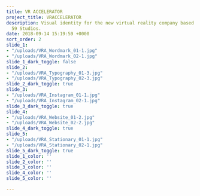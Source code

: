 ```yaml
---
title: VR ACCELERATOR
project_title: VRACCELERATOR
description: Visual identity for the new virtual reality company based out of Pier
  59 Studios.
date: 2018-09-14 15:19:59 +0000
sort_order: 2
slide_1:
- "/uploads/VRA_Wordmark_01-1.jpg"
- "/uploads/VRA_Wordmark_02-1.jpg"
slide_1_dark_toggle: false
slide_2:
- "/uploads/VRA_Typography_01-3.jpg"
- "/uploads/VRA_Typography_02-3.jpg"
slide_2_dark_toggle: true
slide_3:
- "/uploads/VRA_Instagram_01-1.jpg"
- "/uploads/VRA_Instagram_02-1.jpg"
slide_3_dark_toggle: true
slide_4:
- "/uploads/VRA_Website_01-2.jpg"
- "/uploads/VRA_Website_02-2.jpg"
slide_4_dark_toggle: true
slide_5:
- "/uploads/VRA_Stationary_01-1.jpg"
- "/uploads/VRA_Stationary_02-1.jpg"
slide_5_dark_toggle: true
slide_1_color: ''
slide_2_color: ''
slide_3_color: ''
slide_4_color: ''
slide_5_color: ''

---
```

